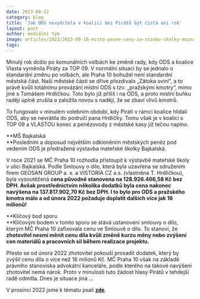 ```yaml
---
date: 2023-08-22
category: blog
title: 'Jak ODS nevydržela v koalici bez Pirátů být čistá ani rok'
layout: post
author: mediální tým
image: articles/2023/2023-09-16-misto-pevne-ceny-za-stavbu-skolky-mozna-spropitne-pro-hrdlicku.png
tags:
---
```



Minulý rok došlo po komunálních volbách ke změně rady, kdy ODS a koalice Vlasta vyměnila Piráty za TOP 09. V normální situaci by se jednalo o standardní změnu po volbách, ale Praha 10 bohužel není standardní městská část. Naší městské části se dříve přezdívalo „Zátoka sviní“, a to právě kvůli totálnímu provázání místní ODS s tzv. „pražskými kmotry“, mimo jiné s Tomášem Hrdličkou. Toto bylo již příliš i na ODS, a proto místní buňku raději úplně zrušila a založila novou s nadějí, že se zbaví vlivů kmotrů.

To fungovalo v minulém volebním období, kdy Piráti v rámci koalice hlídali ODS, aby se nevrátila do područí pana Hrdličky. Tomu však je v koalici s TOP 09 a VLASTOU konec a penězovody z městské kasy již tečou naplno.

**MŠ Bajkalská  
**Posledním a doposud největším odkloněním městských peněz pod vedením ODS je předražená výstavba mateřské školky Bajkalská.

V roce 2021 se MČ Praha 10 rozhodla přistoupit k výstavbě mateřské školy v ulici Bajkalská. Podle Smlouvy o dílo, která byla uzavřena se sdružením firem GEOSAN GROUP a. s. a VISTORIA CZ a.s. (vlastněna T. Hrdličkou), byla vysoutěžená **cena původně stanovena na 128.926.466,58 Kč bez DPH. Avšak prostřednictvím několika dodatků byla cena nakonec navýšena na 137.817.902,70 Kč bez DPH. I to bylo pro ODS a pražského kmotra málo a od února 2022 požaduje doplatit dalších více jak 16 milionů!**

**Klíčový bod sporu  
**Klíčovým bodem v tomto sporu se stává ustanovení smlouvy o dílo, kterým MČ Praha 10 zafixovala cenu ve Smlouvě o dílo. To stanoví, že **zhotovitel nesmí měnit cenu díla kvůli změně kurzu měny nebo zvýšení cen materiálů a pracovních sil během realizace projektu.**

Přesto se od února 2022 zhotovitel pokouší prosadit dodatek, který by zvýšil cenu díla o více než 16 milionů Kč. MČ Praha 10 však na základě právního stanoviska advokátní kanceláře, podle kterého na takové navýšení zhotovitel nemá nárok. Proto v minulosti tuto žádost hlasy Pirátů v tehdejší radě odmítla. Dnes je situace jiná …

V prosinci 2022 jsme k tématu psali  **[zde](https://pirati10.cz/16-000-000-vanocni-darek-pro-tomase-hrdlicku/)**.
